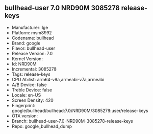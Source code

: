 ## bullhead-user 7.0 NRD90M 3085278 release-keys
- Manufacturer: lge
- Platform: msm8992
- Codename: bullhead
- Brand: google
- Flavor: bullhead-user
- Release Version: 7.0
- Kernel Version: 
- Id: NRD90M
- Incremental: 3085278
- Tags: release-keys
- CPU Abilist: arm64-v8a,armeabi-v7a,armeabi
- A/B Device: false
- Treble Device: false
- Locale: en-US
- Screen Density: 420
- Fingerprint: google/bullhead/bullhead:7.0/NRD90M/3085278:user/release-keys
- OTA version: 
- Branch: bullhead-user-7.0-NRD90M-3085278-release-keys
- Repo: google_bullhead_dump
